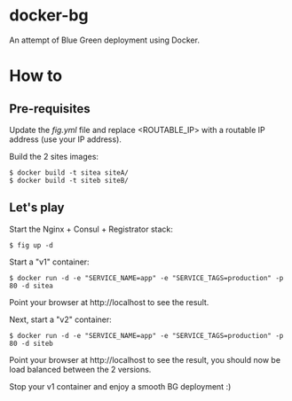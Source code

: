 # docker-bg

An attempt of Blue Green deployment using Docker.


# How to

## Pre-requisites

Update the *fig.yml* file and replace <ROUTABLE_IP> with a routable IP address (use your IP address).

Build the 2 sites images:

````
$ docker build -t sitea siteA/
$ docker build -t siteb siteB/
````

## Let's play

Start the Nginx + Consul + Registrator stack:

````
$ fig up -d
````

Start a "v1" container:

````
$ docker run -d -e "SERVICE_NAME=app" -e "SERVICE_TAGS=production" -p 80 -d sitea
````

Point your browser at http://localhost to see the result.

Next, start a "v2" container:

````
$ docker run -d -e "SERVICE_NAME=app" -e "SERVICE_TAGS=production" -p 80 -d siteb
````

Point your browser at http://localhost to see the result, you should now be load balanced between the 2 versions.

Stop your v1 container and enjoy a smooth BG deployment :)
